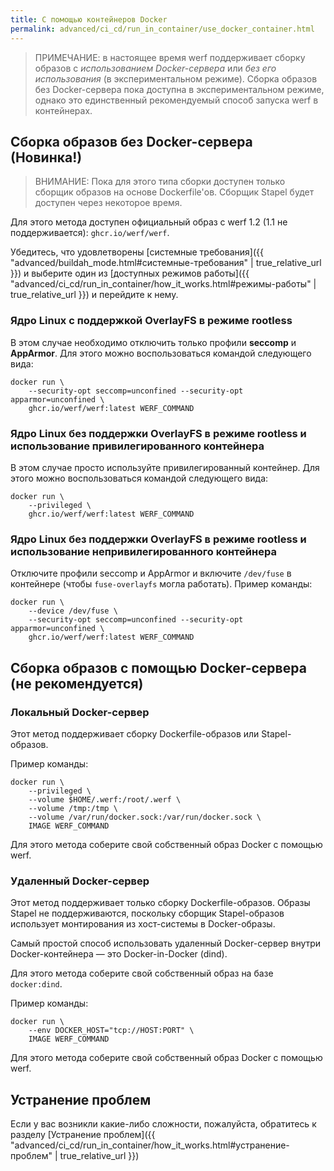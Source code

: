 ```yaml
---
title: С помощью контейнеров Docker
permalink: advanced/ci_cd/run_in_container/use_docker_container.html
---
```


> ПРИМЕЧАНИЕ: в настоящее время werf поддерживает сборку образов с _использованием Docker-сервера_ или _без его использования_ (в экспериментальном режиме). Сборка образов без Docker-сервера пока доступна в экспериментальном режиме, однако это единственный рекомендуемый способ запуска werf в контейнерах.

## Сборка образов без Docker-сервера (Новинка!)

> ВНИМАНИЕ: Пока для этого типа сборки доступен только сборщик образов на основе Dockerfile'ов. Сборщик Stapel будет доступен через некоторое время.

Для этого метода доступен официальный образ с werf 1.2 (1.1 не поддерживается): `ghcr.io/werf/werf`.

Убедитесь, что удовлетворены [системные требования]({{ "advanced/buildah_mode.html#системные-требования" | true_relative_url }}) и выберите один из [доступных режимов работы]({{ "advanced/ci_cd/run_in_container/how_it_works.html#режимы-работы" | true_relative_url }}) и перейдите к нему.

### Ядро Linux с поддержкой OverlayFS в режиме rootless

В этом случае необходимо отключить только профили **seccomp** и **AppArmor**. Для этого можно воспользоваться командой следующего вида:

```shell
docker run \
    --security-opt seccomp=unconfined --security-opt apparmor=unconfined \
    ghcr.io/werf/werf:latest WERF_COMMAND
```

### Ядро Linux без поддержки OverlayFS в режиме rootless и использование привилегированного контейнера

В этом случае просто используйте привилегированный контейнер. Для этого можно воспользоваться командой следующего вида:

```shell
docker run \
    --privileged \
    ghcr.io/werf/werf:latest WERF_COMMAND
```

### Ядро Linux без поддержки OverlayFS в режиме rootless и использование непривилегированного контейнера

Отключите профили seccomp и AppArmor и включите `/dev/fuse` в контейнере (чтобы `fuse-overlayfs` могла работать). Пример команды:

```shell
docker run \
    --device /dev/fuse \
    --security-opt seccomp=unconfined --security-opt apparmor=unconfined \
    ghcr.io/werf/werf:latest WERF_COMMAND
```

## Сборка образов с помощью Docker-сервера (не рекомендуется)

### Локальный Docker-сервер

Этот метод поддерживает сборку Dockerfile-образов или Stapel-образов.

Пример команды:

```shell
docker run \
    --privileged \
    --volume $HOME/.werf:/root/.werf \
    --volume /tmp:/tmp \
    --volume /var/run/docker.sock:/var/run/docker.sock \
    IMAGE WERF_COMMAND
```

Для этого метода соберите свой собственный образ Docker с помощью werf.

### Удаленный Docker-сервер

Этот метод поддерживает только сборку Dockerfile-образов. Образы Stapel не поддерживаются, поскольку сборщик Stapel-образов использует монтирования из хост-системы в Docker-образы.

Самый простой способ использовать удаленный Docker-сервер внутри Docker-контейнера — это Docker-in-Docker (dind).

Для этого метода соберите свой собственный образ на базе `docker:dind`.

Пример команды:

```shell
docker run \
    --env DOCKER_HOST="tcp://HOST:PORT" \
    IMAGE WERF_COMMAND
```

Для этого метода соберите свой собственный образ Docker с помощью werf.

## Устранение проблем

Если у вас возникли какие-либо сложности, пожалуйста, обратитесь к разделу [Устранение проблем]({{ "advanced/ci_cd/run_in_container/how_it_works.html#устранение-проблем" | true_relative_url }})
